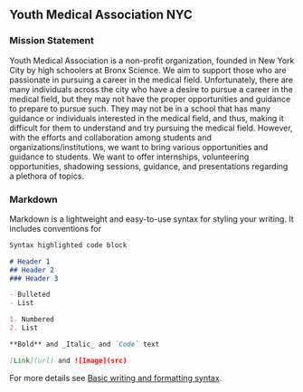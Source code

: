 ## Youth Medical Association NYC

### Mission Statement
Youth Medical Association is a non-profit organization, founded in New York City by high schoolers at Bronx Science. We aim to support those who are passionate in pursuing a career in the medical field. Unfortunately, there are many individuals across the city who have a desire to pursue a career in the medical field, but they may not have the proper opportunities and guidance to prepare to pursue such. They may not be in a school that has many guidance or individuals interested in the medical field, and thus, making it difficult for them to understand and try pursuing the medical field. However, with the efforts and collaboration among students and organizations/institutions, we want to bring various opportunities and guidance to students. We want to offer internships, volunteering opportunities, shadowing sessions, guidance, and presentations regarding a plethora of topics. 




### Markdown

Markdown is a lightweight and easy-to-use syntax for styling your writing. It includes conventions for

```markdown
Syntax highlighted code block

# Header 1
## Header 2
### Header 3

- Bulleted
- List

1. Numbered
2. List

**Bold** and _Italic_ and `Code` text

[Link](url) and ![Image](src)
```

For more details see [Basic writing and formatting syntax](https://docs.github.com/en/github/writing-on-github/getting-started-with-writing-and-formatting-on-github/basic-writing-and-formatting-syntax).

